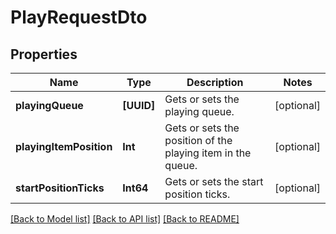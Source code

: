 # PlayRequestDto

## Properties
Name | Type | Description | Notes
------------ | ------------- | ------------- | -------------
**playingQueue** | **[UUID]** | Gets or sets the playing queue. | [optional] 
**playingItemPosition** | **Int** | Gets or sets the position of the playing item in the queue. | [optional] 
**startPositionTicks** | **Int64** | Gets or sets the start position ticks. | [optional] 

[[Back to Model list]](../README.md#documentation-for-models) [[Back to API list]](../README.md#documentation-for-api-endpoints) [[Back to README]](../README.md)


